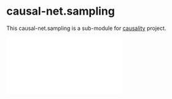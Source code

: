 # causal-net.sampling 

This causal-net.sampling is a sub-module for [causality](https://red-gold.github.io/causality-docs/) project.

![description](./DESCRIPTION.md)